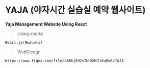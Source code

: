 # YAJA (야자시간 실습실 예약 웹사이트)
**Yaja Management Website Using React**

>Using stacks
```
React.js(Moduels)
```
>WebDesign
```
https://www.figma.com/file/a86hjENVsTNHK0UZzKaEm6/YAJA
```
